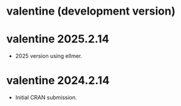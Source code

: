 # valentine (development version)

# valentine 2025.2.14

* 2025 version using ellmer.

# valentine 2024.2.14

* Initial CRAN submission.
